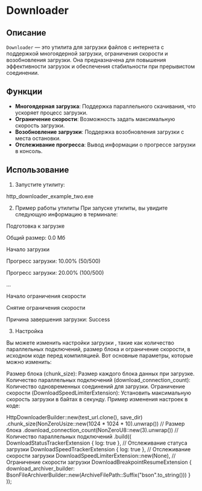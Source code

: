 # Downloader

## Описание
`Downloader` — это утилита для загрузки файлов с интернета с поддержкой многоядерной загрузки, ограничения скорости и возобновления загрузки. Она предназначена для повышения эффективности загрузок и обеспечения стабильности при прерывистом соединении.

## Функции
- **Многоядерная загрузка**: Поддержка параллельного скачивания, что ускоряет процесс загрузки.
- **Ограничение скорости**: Возможность задать максимальную скорость загрузки.
- **Возобновление загрузки**: Поддержка возобновления загрузки с места остановки.
- **Отслеживание прогресса**: Вывод информации о прогрессе загрузки в консоль.


## Использование
1. Запустите утилиту:


http_downloader_example_two.exe


2. Пример работы утилиты
При запуске утилиты, вы увидите следующую информацию в терминале:

Подготовка к загрузке

Общий размер: 0.0 Мб

Начало загрузки

Прогресс загрузки: 10.00% (50/500)

Прогресс загрузки: 20.00% (100/500)

...

Начало ограничения скорости

Снятие ограничения скорости

Причина завершения загрузки: Success

3. Настройка
   
Вы можете изменить настройки загрузки , такие как количество параллельных подключений, размер блока и ограничение скорости, в исходном коде перед компиляцией. Вот основные параметры, которые можно изменить:

Размер блока (chunk_size): Размер каждого блока данных при загрузке.
Количество параллельных подключений (download_connection_count): Количество одновременных соединений для загрузки.
Ограничение скорости (DownloadSpeedLimiterExtension): Установить максимальную скорость загрузки в байтах в секунду.
Пример изменения настроек в коде:


HttpDownloaderBuilder::new(test_url.clone(), save_dir)
    .chunk_size(NonZeroUsize::new(1024 * 1024 * 10).unwrap()) // Размер блока
    .download_connection_count(NonZeroU8::new(3).unwrap())    // Количество параллельных подключений
    .build((
        DownloadStatusTrackerExtension { log: true },       // Отслеживание статуса загрузки
        DownloadSpeedTrackerExtension { log: true },       // Отслеживание скорости загрузки
        DownloadSpeedLimiterExtension::new(None),          // Ограничение скорости загрузки
        DownloadBreakpointResumeExtension {
            download_archiver_builder: BsonFileArchiverBuilder::new(ArchiveFilePath::Suffix("bson".to_string()))
        }
    ));
